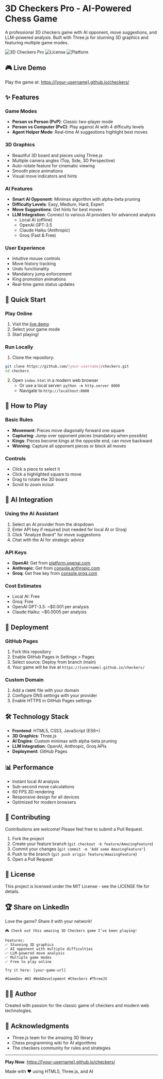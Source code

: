 # 3D Checkers Pro - AI-Powered Chess Game

A professional 3D checkers game with AI opponent, move suggestions, and LLM-powered analysis. Built with Three.js for stunning 3D graphics and featuring multiple game modes.

![3D Checkers Pro](https://img.shields.io/badge/Version-1.0.0-blue)
![License](https://img.shields.io/badge/License-MIT-green)
![Platform](https://img.shields.io/badge/Platform-Web-orange)

## 🎮 Live Demo

Play the game at: [https://[your-username].github.io/checkers/](https://[your-username].github.io/checkers/)

## ✨ Features

### Game Modes
- **Person vs Person (PvP)**: Classic two-player mode
- **Person vs Computer (PvC)**: Play against AI with 4 difficulty levels
- **Agent Helper Mode**: Real-time AI suggestions highlight best moves

### 3D Graphics
- Beautiful 3D board and pieces using Three.js
- Multiple camera angles (Top, Side, 3D Perspective)
- Auto-rotate feature for cinematic viewing
- Smooth piece animations
- Visual move indicators and hints

### AI Features
- **Smart AI Opponent**: Minimax algorithm with alpha-beta pruning
- **Difficulty Levels**: Easy, Medium, Hard, Expert
- **Move Suggestions**: Get hints for best moves
- **LLM Integration**: Connect to various AI providers for advanced analysis
  - Local AI (offline)
  - OpenAI GPT-3.5
  - Claude Haiku (Anthropic)
  - Groq (Fast & Free)

### User Experience
- Intuitive mouse controls
- Move history tracking
- Undo functionality
- Mandatory jump enforcement
- King promotion animations
- Real-time game status updates

## 🚀 Quick Start

### Play Online
1. Visit the [live demo](https://daloni68.github.io/checkers/)
2. Select your game mode
3. Start playing!

### Run Locally
1. Clone the repository:
```bash
git clone https://github.com/[your-username]/checkers.git
cd checkers
```

2. Open `index.html` in a modern web browser
   - Or use a local server: `python -m http.server 8000`
   - Navigate to `http://localhost:8000`

## 🎯 How to Play

### Basic Rules
- **Movement**: Pieces move diagonally forward one square
- **Capturing**: Jump over opponent pieces (mandatory when possible)
- **Kings**: Pieces become kings at the opposite end, can move backward
- **Winning**: Capture all opponent pieces or block all moves

### Controls
- Click a piece to select it
- Click a highlighted square to move
- Drag to rotate the 3D board
- Scroll to zoom in/out

## 🤖 AI Integration

### Using the AI Assistant
1. Select an AI provider from the dropdown
2. Enter API key if required (not needed for local AI or Groq)
3. Click "Analyze Board" for move suggestions
4. Chat with the AI for strategic advice

### API Keys
- **OpenAI**: Get from [platform.openai.com](https://platform.openai.com)
- **Anthropic**: Get from [console.anthropic.com](https://console.anthropic.com)
- **Groq**: Get free key from [console.groq.com](https://console.groq.com)

### Cost Estimates
- Local AI: Free
- Groq: Free
- OpenAI GPT-3.5: ~$0.001 per analysis
- Claude Haiku: ~$0.0005 per analysis

## 📱 Deployment

### GitHub Pages
1. Fork this repository
2. Enable GitHub Pages in Settings > Pages
3. Select source: Deploy from branch (main)
4. Your game will be live at `https://[username].github.io/checkers/`

### Custom Domain
1. Add a `CNAME` file with your domain
2. Configure DNS settings with your provider
3. Enable HTTPS in GitHub Pages settings

## 🛠️ Technology Stack

- **Frontend**: HTML5, CSS3, JavaScript (ES6+)
- **3D Graphics**: Three.js
- **AI Engine**: Custom minimax with alpha-beta pruning
- **LLM Integration**: OpenAI, Anthropic, Groq APIs
- **Deployment**: GitHub Pages

## 📊 Performance

- Instant local AI analysis
- Sub-second move calculations
- 60 FPS 3D rendering
- Responsive design for all devices
- Optimized for modern browsers

## 🤝 Contributing

Contributions are welcome! Please feel free to submit a Pull Request.

1. Fork the project
2. Create your feature branch (`git checkout -b feature/AmazingFeature`)
3. Commit your changes (`git commit -m 'Add some AmazingFeature'`)
4. Push to the branch (`git push origin feature/AmazingFeature`)
5. Open a Pull Request

## 📄 License

This project is licensed under the MIT License - see the LICENSE file for details.

## 🏆 Share on LinkedIn

Love the game? Share it with your network!

```
🎮 Check out this amazing 3D Checkers game I've been playing!

Features:
✅ Stunning 3D graphics
✅ AI opponent with multiple difficulties  
✅ LLM-powered move analysis
✅ Multiple game modes
✅ Free to play online

Try it here: [your-game-url]

#GameDev #AI #WebDevelopment #Checkers #ThreeJS
```

## 👨‍💻 Author

Created with passion for the classic game of checkers and modern web technologies.

## 🙏 Acknowledgments

- Three.js team for the amazing 3D library
- Chess programming wiki for AI algorithms
- The checkers community for rules and strategies

---

**Play Now**: [https://[your-username].github.io/checkers/](https://[your-username].github.io/checkers/)

Made with ❤️ using HTML5, Three.js, and AI
